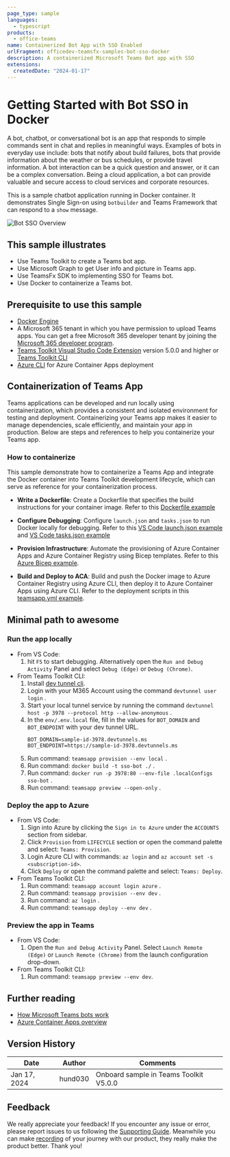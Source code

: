 ```yaml
---
page_type: sample
languages:
  - typescript
products:
  - office-teams
name: Containerized Bot App with SSO Enabled
urlFragment: officedev-teamsfx-samples-bot-sso-docker
description: A containerized Microsoft Teams Bot app with SSO
extensions:
  createdDate: "2024-01-17"
---
```


# Getting Started with Bot SSO in Docker

A bot, chatbot, or conversational bot is an app that responds to simple commands sent in chat and replies in meaningful ways. Examples of bots in everyday use include: bots that notify about build failures, bots that provide information about the weather or bus schedules, or provide travel information. A bot interaction can be a quick question and answer, or it can be a complex conversation. Being a cloud application, a bot can provide valuable and secure access to cloud services and corporate resources.

This is a sample chatbot application running in Docker container. It demonstrates Single Sign-on using `botbuilder` and Teams Framework that can respond to a `show` message.

![Bot SSO Overview](assets/sampleDemo.gif)

## This sample illustrates

- Use Teams Toolkit to create a Teams bot app.
- Use Microsoft Graph to get User info and picture in Teams app.
- Use TeamsFx SDK to implementing SSO for Teams bot.
- Use Docker to containerize a Teams bot.

## Prerequisite to use this sample

- [Docker Engine](https://docs.docker.com/engine/install/)
- A Microsoft 365 tenant in which you have permission to upload Teams apps. You can get a free Microsoft 365 developer tenant by joining the [Microsoft 365 developer program](https://developer.microsoft.com/en-us/microsoft-365/dev-program).
- [Teams Toolkit Visual Studio Code Extension](https://aka.ms/teams-toolkit) version 5.0.0 and higher or [Teams Toolkit CLI](https://aka.ms/teamsfx-toolkit-cli)
- [Azure CLI](https://learn.microsoft.com/cli/azure/install-azure-cli) for Azure Container Apps deployment

## Containerization of Teams App

Teams applications can be developed and run locally using containerization, which provides a consistent and isolated environment for testing and deployment. Containerizing your Teams app makes it easier to manage dependencies, scale efficiently, and maintain your app in production. Below are steps and references to help you containerize your Teams app.

### How to containerize

This sample demonstrate how to containerize a Teams App and integrate the Docker container into Teams Toolkit development lifecycle, which can serve as reference for your containerization process.

- **Write a Dockerfile**: Create a Dockerfile that specifies the build instructions for your container image. Refer to this [Dockerfile example](./Dockerfile)

- **Configure Debugging**: Configure `launch.json` and `tasks.json` to run Docker locally for debugging. Refer to this [VS Code launch.json example](./.vscode/launch.json) and [VS Code tasks.json example](./.vscode/tasks.json)

- **Provision Infrastructure**: Automate the provisioning of Azure Container Apps and Azure Container Registry using Bicep templates. Refer to this [Azure Bicep example](./infra/azure.bicep).

- **Build and Deploy to ACA**: Build and push the Docker image to Azure Container Registry using Azure CLI, then deploy it to Azure Container Apps using Azure CLI. Refer to the deployment scripts in this [teamsapp.yml example](./teamsapp.yml).

## Minimal path to awesome

### Run the app locally

- From VS Code:
  1. hit `F5` to start debugging. Alternatively open the `Run and Debug Activity` Panel and select `Debug (Edge)` or `Debug (Chrome)`.
- From Teams Toolkit CLI:
  1.  Install [dev tunnel cli](https://aka.ms/teamsfx-install-dev-tunnel).
  1.  Login with your M365 Account using the command `devtunnel user login` .
  1.  Start your local tunnel service by running the command `devtunnel host -p 3978 --protocol http --allow-anonymous` .
  1.  In the `env/.env.local` file, fill in the values for `BOT_DOMAIN` and `BOT_ENDPOINT` with your dev tunnel URL.
      ```
      BOT_DOMAIN=sample-id-3978.devtunnels.ms
      BOT_ENDPOINT=https://sample-id-3978.devtunnels.ms
      ```
  1.  Run command: `teamsapp provision --env local` .
  1.  Run command: `docker build -t sso-bot ./` .
  1.  Run command: `docker run -p 3978:80 --env-file .localConfigs sso-bot` .
  1.  Run command: `teamsapp preview --open-only` .

### Deploy the app to Azure

- From VS Code:
  1. Sign into Azure by clicking the `Sign in to Azure` under the `ACCOUNTS` section from sidebar.
  1. Click `Provision` from `LIFECYCLE` section or open the command palette and select: `Teams: Provision`.
  1. Login Azure CLI with commands: `az login` and `az account set -s <subscription-id>`.
  1. Click `Deploy` or open the command palette and select: `Teams: Deploy`.
- From Teams Toolkit CLI:
  1. Run command: `teamsapp account login azure` .
  1. Run command: `teamsapp provision --env dev` .
  1. Run command: `az login` .
  1. Run command: `teamsapp deploy --env dev` .

### Preview the app in Teams

- From VS Code:
  1. Open the `Run and Debug Activity` Panel. Select `Launch Remote (Edge)` or `Launch Remote (Chrome)` from the launch configuration drop-down.
- From Teams Toolkit CLI:
  1. Run command: `teamsapp preview --env dev`.

## Further reading

- [How Microsoft Teams bots work](https://docs.microsoft.com/azure/bot-service/bot-builder-basics-teams?view=azure-bot-service-4.0&tabs=javascript)
- [Azure Container Apps overview](https://learn.microsoft.com/azure/container-apps/overview)

## Version History

| Date         | Author     | Comments                               |
| ------------ | ---------- | -------------------------------------- |
| Jan 17, 2024  | hund030   | Onboard sample in Teams Toolkit V5.0.0 |

## Feedback

We really appreciate your feedback! If you encounter any issue or error, please report issues to us following the [Supporting Guide](https://github.com/OfficeDev/TeamsFx-Samples/blob/dev/SUPPORT.md). Meanwhile you can make [recording](https://aka.ms/teamsfx-record) of your journey with our product, they really make the product better. Thank you!
